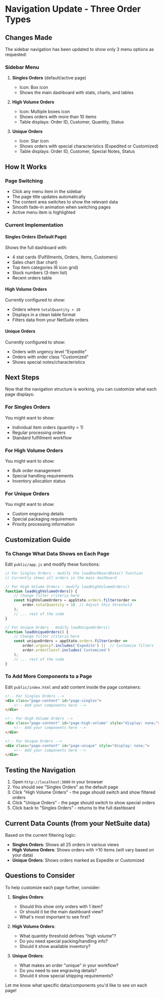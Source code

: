 # Navigation Update - Three Order Types

## Changes Made

The sidebar navigation has been updated to show only 3 menu options as requested:

### Sidebar Menu
1. **Singles Orders** (default/active page)
   - Icon: Box icon
   - Shows the main dashboard with stats, charts, and tables
   
2. **High Volume Orders**
   - Icon: Multiple boxes icon
   - Shows orders with more than 10 items
   - Table displays: Order ID, Customer, Quantity, Status
   
3. **Unique Orders**
   - Icon: Star icon
   - Shows orders with special characteristics (Expedited or Customized)
   - Table displays: Order ID, Customer, Special Notes, Status

## How It Works

### Page Switching
- Click any menu item in the sidebar
- The page title updates automatically
- The content area switches to show the relevant data
- Smooth fade-in animation when switching pages
- Active menu item is highlighted

### Current Implementation

#### Singles Orders (Default Page)
Shows the full dashboard with:
- 4 stat cards (Fulfillments, Orders, Items, Customers)
- Sales chart (bar chart)
- Top item categories (6 icon grid)
- Stock numbers (3-item list)
- Recent orders table

#### High Volume Orders
Currently configured to show:
- Orders where `totalQuantity > 10`
- Displays in a clean table format
- Filters data from your NetSuite orders

#### Unique Orders
Currently configured to show:
- Orders with urgency level "Expedite"
- Orders with order class "Customized"
- Shows special notes/characteristics

## Next Steps

Now that the navigation structure is working, you can customize what each page displays:

### For Singles Orders
You might want to show:
- Individual item orders (quantity = 1)
- Regular processing orders
- Standard fulfillment workflow

### For High Volume Orders
You might want to show:
- Bulk order management
- Special handling requirements
- Inventory allocation status

### For Unique Orders
You might want to show:
- Custom engraving details
- Special packaging requirements
- Priority processing information

## Customization Guide

### To Change What Data Shows on Each Page

Edit `public/app.js` and modify these functions:

```javascript
// For Singles Orders - modify the loadDashboardData() function
// Currently shows all orders in the main dashboard

// For High Volume Orders - modify loadHighVolumeOrders()
function loadHighVolumeOrders() {
    // Change filter criteria here
    const highVolumeOrders = appState.orders.filter(order => 
        order.totalQuantity > 10  // Adjust this threshold
    );
    // ... rest of the code
}

// For Unique Orders - modify loadUniqueOrders()
function loadUniqueOrders() {
    // Change filter criteria here
    const uniqueOrders = appState.orders.filter(order => 
        order.urgency?.includes('Expedite') ||  // Customize filters
        order.orderClass?.includes('Customized')
    );
    // ... rest of the code
}
```

### To Add More Components to a Page

Edit `public/index.html` and add content inside the page containers:

```html
<!-- For Singles Orders -->
<div class="page-content" id="page-singles">
    <!-- Add your components here -->
</div>

<!-- For High Volume Orders -->
<div class="page-content" id="page-high-volume" style="display: none;">
    <!-- Add your components here -->
</div>

<!-- For Unique Orders -->
<div class="page-content" id="page-unique" style="display: none;">
    <!-- Add your components here -->
</div>
```

## Testing the Navigation

1. Open `http://localhost:3000` in your browser
2. You should see "Singles Orders" as the default page
3. Click "High Volume Orders" - the page should switch and show filtered orders
4. Click "Unique Orders" - the page should switch to show special orders
5. Click back to "Singles Orders" - returns to the full dashboard

## Current Data Counts (from your NetSuite data)

Based on the current filtering logic:
- **Singles Orders**: Shows all 25 orders in various views
- **High Volume Orders**: Shows orders with >10 items (will vary based on your data)
- **Unique Orders**: Shows orders marked as Expedite or Customized

## Questions to Consider

To help customize each page further, consider:

1. **Singles Orders**: 
   - Should this show only orders with 1 item?
   - Or should it be the main dashboard view?
   - What's most important to see first?

2. **High Volume Orders**:
   - What quantity threshold defines "high volume"?
   - Do you need special packing/handling info?
   - Should it show available inventory?

3. **Unique Orders**:
   - What makes an order "unique" in your workflow?
   - Do you need to see engraving details?
   - Should it show special shipping requirements?

Let me know what specific data/components you'd like to see on each page!



